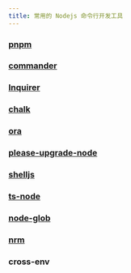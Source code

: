 ```yaml
---
title: 常用的 Nodejs 命令行开发工具
---
```


### [pnpm](https://pnpm.io/zh/installation)

### [commander](https://github.com/tj/commander.js/)

### [Inquirer](https://github.com/SBoudrias/Inquirer.js/)

### [chalk](https://github.com/chalk/chalk)

### [ora](https://github.com/sindresorhus/ora)

### [please-upgrade-node](https://github.com/typicode/please-upgrade-node)

### [shelljs](https://github.com/shelljs/shelljs)

### [ts-node](https://github.com/TypeStrong/ts-node)

### [node-glob](https://github.com/isaacs/node-glob)

### [nrm](https://github.com/Pana/nrm)

### cross-env
